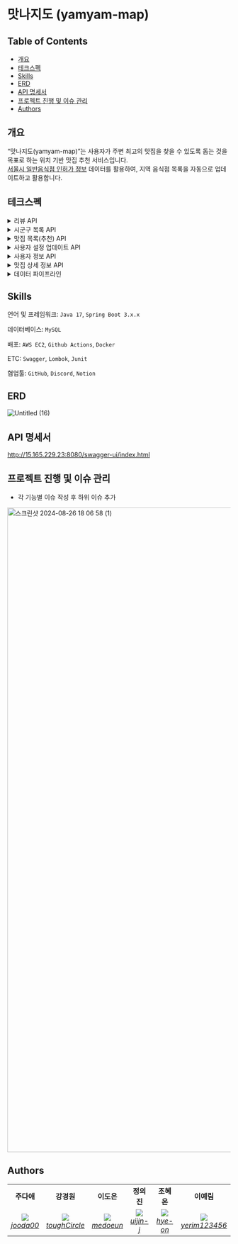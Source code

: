 # 맛나지도 (yamyam-map)

## **Table of Contents**

- [개요](#개요)
- [테크스펙](#테크스펙)
- [Skills](#skills)
- [ERD](#erd)
- [API 명세서](#api-명세서)
- [프로젝트 진행 및 이슈 관리](#프로젝트-진행-및-이슈-관리)
- [Authors](#authors)

## 개요

“맛나지도(yamyam-map)”는 사용자가 주변 최고의 맛집을 찾을 수 있도록 돕는 것을 목표로 하는 위치 기반 맛집 추천 서비스입니다.  
[서울시 일반음식점 인허가 정보](https://data.seoul.go.kr/dataList/OA-16094/S/1/datasetView.do) 데이터를 활용하여, 지역 음식점 목록을 자동으로 업데이트하고
활용합니다.

## 테크스펙

<details>
	<summary> 리뷰 API </summary>

### **요약 (Summary)**

맛집에 대한 리뷰를 합니다.

### **목표 (Goals)**

1~5 점 사이의 점수와 리뷰를 달 수 있습니다.

### **목표가 아닌 것 (Non-Goals)**

사진을 올릴 수 있습니다.

### **계획 (Plan)**

```mermaid
graph TD
    A[리뷰 등록 요청] --> B[JWT 인증 확인]
    B -->|인증 실패| C[401 Unauthorized 반환]
    B -->|인증 성공| D[리뷰 생성, 새로운 평점 계산]
    D --> E[200 OK 반환]
```

### **마일스톤 (Milestones)**

> ~8월 28일 : 리뷰 엔티티 정의 <br>
~8월 29일: 기능 구현
>
</details>

<details>
	<summary> 시군구 목록 API </summary>

### **요약 (Summary)**

사용자는 도/광역시에 속한 시/군/구 목록을 조회할 수 있습니다.

### **목표 (Goals)**

- `도/광역시`에 속한 `시/군/구` 목록을 조회하는 API를 구현합니다.
- 효율적인 조회를 위해 시군구 데이터를 캐싱하여 성능을 최적화합니다.

### 요구사항 상세

- **설명**
    - 사용자는 도/광역시의 시/군/구 목록을 조회할 수 있습니다.

- **출력 데이터**
    - `도/광역시(province_name)`
    - `시/군/구 목록`
    - 각 시/군/구의 `위도(latitude)`, `경도(longitude)`

- **처리 과정**:
    1. 도/광역시로 그룹화한 시/군/구 목록을 조회합니다.
    2. 시/군/구 목록을 반환할 때, 시군구의 좌표 정보도 함께 포함됩니다.

- **예외 사항**
    - 시군구 데이터가 없을 시 빈 리스트를 반환합니다.

### **계획 (Plan)**

### Flowchart

```mermaid
flowchart TD
    A([사용자]) --> B{지역 목록 API 요청}
    B --> C[[지역 데이터 조회]]
    C --> D[시/도 기준 시/군/구 데이터 그룹화]
    D --> E[좌표 포함 시/군/구 목록 생성]
    E --> F[[그룹화된 시/군/구 목록 반환]]
```

```mermaid

erDiagram
Region {
	id BIGINT PK "AUTO_INCREMENT"
	province VARCHAR(50) "NOT NULL"
	city_district VARCHAR(50) "NOT NULL"
	location POINT "NOT NULL"
}
```

- DTO, 서비스, 레파지토리 구현
    - 도/광역시 및 시/군/구 데이터를 처리하고 검색하는 로직 작성

- 시군구 조회 컨트롤러 구현

- 테스트 코드 작성 및 기능 테스트
    - 시군구 조회 API
    - 통합 테스트

- 조회된 시군구 데이터를 캐싱하여 성능 최적화

### **이외 고려 사항들 (Other Considerations)**

- 캐시 만료: 시군구 데이터는 잘 변경되지 않으므로 캐시 만료 시간을 길게 설정?
- API 성능 테스트: 캐싱 전후의 성능 차이 테스트하고 최적화

### **마일스톤 (Milestones)**

- **8월 28일~8월 29일**: 엔티티 정의 및 시군구 조회 기능 설계
- **8월 30일**: 시군구 서비스 및 리포지토리 구현
- **8월 31일 ~ 9월 1일**: API 개발 및 시군구 관련 기능 구현
- **9월 2일**: 문서화 및 최종 점검
- **이후**: 캐싱 기능 구현 및 성능 최적화

</details>

<details>
		<summary> 맛집 목록(추천) API </summary>

### **요약 (Summary)**

사용자는 자신의 현재 위치 또는 선택한 특정 지역의 중심 좌표를 기준으로 일정 범위 내의 맛집 목록을 조회할 수 있습니다. 조회된 맛집 목록은 사용자의 요청에 따라 거리순 또는 평점순으로 정렬됩니다.

### **목표 (Goals)**

- `위도(Lat)`, `경도(Lon)`, `범위(Range)`를 기반으로 맛집 목록을 조회할 수 있습니다.
- 맛집 목록은 `거리순` 또는 `평점순`으로 정렬됩니다.
- 사용자는 "내 주변 보기" 또는 "특정 지역 보기" 기능을 사용하여 맛집 목록을 조회할 수 있습니다.

### **목표가 아닌 것 (Non-Goals)**

- 상세한 필터링 기능 (특정 음식 종류, 가격대 등)

### 요구사항 상세

- **설명**
    - 사용자는 현재 위치의 좌표를 기준으로 또는 선택한 특정 지역의 좌표를 기준으로 범위 내의 맛집 목록을 조회할 수 있습니다.
    - 맛집 목록은 사용자가 요청한 정렬 방식에 따라 거리순 또는 평점순으로 정렬합니다.

- **입력 데이터**
    - `위도(Lat)`
    - `경도(Lon)`
    - `범위(Range)` (단위: km)
    - `정렬방식(Sort)` - "거리순" 또는 "평점순"

- **출력 데이터**
    - `맛집 목록` - 이름, 종목, 위도/경도, 평점 등

- **처리 과정**
    1. 파라미터 위도(Lat), 경도(Lon), 범위(Range)를 기반으로 맛집 목록을 필터링
    2. 필터링된 맛집 목록을 사용자가 요청한 정렬 방식(거리순 또는 평점순)에 따라 정렬
    3. 정렬된 맛집 목록을 사용자에게 반환

- **예외 사항**
    - 위도/경도 또는 범위 값이 유효하지 않은 경우, 오류 메시지와 함께 조회 실패 응답을 반환
    - 정렬 방식이 "거리순" 또는 "평점순" 이외일 경우, 디폴트를 거리순으로 처리

### **계획 (Plan)**

### Flowchart

```mermaid
flowchart TD
    A[유저] -->|위도, 경도, 범위, 페이징, 정렬 요청| B{Validation 확인}
    B --> |위도, 경도, 범위 데이터 없음| K[400 해당 값은 필수 값이라는 에러 반환]
    B --> |Validation 통과| C{필터링}
    
    C -->|데이터 O| D{정렬 방식 확인}
    C -->|데이터 X| E[빈 리스트 반환]

    D -->|거리순| F[거리순 정렬]
    D -->|평점순| G[평점순 정렬]
    D -->|그 외| H[400 해당 정렬방식 제공하지 않는다는 에러 반환]

    F --> I[정렬된 맛집 목록 반환]
    G --> I
```

- DTO, 서비스, 레파지토리 구현
    - 위도/경도 및 범위를 사용한 맛집 필터링 로직 작성
    - 거리 계산 및 거리순, 평점순 정렬 로직 구현 (Hibernate Spatial 함수를 이용)

- 맛집 조회 컨트롤러 구현

- 테스트 코드 작성 및 기능 테스트
    - 거리 계산, 정렬 로직, 맛집 목록 API 유닛 테스트
    - 통합 테스트

### **이외 고려 사항들 (Other Considerations)**

- 엔드포인트 정의 (경로와 HTTP 메서드)
    - GET /api/restaurants
        - `lat`, `lon`, `range`, `sort`, `page`
        - sort - distance/rating

- 거리계산 방식 - MYSQL Point 타입 사용, Hibernate Spatial 함수 활용해서 쿼리 간소화
- "내 주변 맛집 보기", "특정 지역 주변 맛집 보기" 모두 중심 좌표를 파라미터로 하는 하나의 api로 처리

### **마일스톤 (Milestones)**

- **8월 29일**: ERD 확정 및 엔티티 구현
- **8월 30일 ~ 9월 2일**: 맛집 서비스 및 레파지토리, 컨트롤러 구현
- **9월 2일 ~ 9월 3일**: 테스트, 문서화 및 최종 점검

</details>

<details> 
<summary>사용자 설정 업데이트 API</summary>
    
### **요약 (Summary)**
    
사용자의 위치 정보와 점심 추천 기능 설정을 업데이트하는 역할을 합니다.
    
### **목표 (Goals)**
    
사용자 위치 정보 업데이트
        
- 사용자의 위치 정보를 데이터베이스에 저장하여 위치 기반 맛집 추천 서비스의 정확성을 유지합니다.
        
점심 추천 기능 설정
        
- 사용자가 점심 추천 기능의 활성화 여부를 선택할 수 있도록 하여, 맞춤형 알림 서비스를 제공합니다.
        
데이터 유효성 검증
        
- 사용자가 입력한 위치 정보와 점심 추천 기능 설정의 유효성을 검증하여, 잘못된 입력이 서비스에 영향을 미치지 않도록 합니다.
        
보안 및 인증
        
- JWT를 사용하여 사용자 인증 및 권한을 검증하며, 인증된 사용자만이 자신의 설정을 업데이트, 조회할 수 있도록 합니다.
        
    
### **목표가 아닌 것 (Non-Goals)**
    
- 사용자 프로필 관리
        
- 사용자 계정, 비밀번호 등 프로필 정보를 업데이트하는 기능이 아닙니다.
        
    
### **계획 (Plan)**
    
데이터베이스 인터페이스 구현
        
- `MemberRepository`를 통해 사용자 정보를 조회할 수 있도록 구현합니다.
        
API 설계 및 구현
        
- JWT 인증 로직을 통해 요청자의 신원을 확인합니다.
- 위치 정보와 점심 추천 기능 설정 값을 검증하는 로직을 구현합니다.
- 검증된 데이터를 기반으로 사용자의 설정을 업데이트하는 로직 작성합니다.
    
    
<details> 
<summary>플로우 차트</summary>
    
```mermaid
    graph TD
        A[사용자 요청] --> B[JWT 인증 확인]
        B -->|인증 실패| C[401 Unauthorized 반환]
        B -->|인증 성공| D[데이터 유효성 검증]
        D -->|유효성 실패| E[400 Bad Request 반환]
        D -->|유효성 성공| F[데이터베이스 업데이트]
        F --> G[200 OK 성공 응답 반환]
    
```
</details>
    
<details> 
<summary>클래스 다이어그램</summary>
    
```mermaid
classDiagram
        class Member {
          +Long member_id
          +String account
          +String password
          +Double latitude
          +Double longitude
          +Boolean receiveRecommendations
          +Timestamp created_at
          +Timestamp updated_at
        }
    
    		class MemberService {
    			+updateMemberSettings(lat: Double, lon: Double, receiveRecommendations: Boolean): void
    		}
    		
    		class MemberRepository {
          +findById(userId: Long): Member
          +save(member: Member): void
        }
    
        MemberService --> MemberRepository : uses
        MemberService --> Member : updates
```
</details>
    
<details> 
<summary>시퀀스 다이어그램</summary>
    
```mermaid
sequenceDiagram
        participant User
        participant API
        participant DB
    
        User->>API: 설정 업데이트 요청 (JWT 포함)
        API->>API: JWT 유효성 검증
        API-->>User: 인증 실패 (401 Unauthorized)
        API->>API: 데이터 유효성 검증
        API-->>User: 유효성 실패 (400 Bad Request)
        API->>DB: 사용자 설정 업데이트
        DB-->>API: 업데이트 성공
        API-->>User: 성공 응답 (200 OK)
    
```
</details>
    
<details> 
<summary>API 설계</summary>
    
**Endpoint:** `PATCH /api/member/settings`
    
**요청 헤더:** `Authorization: bearer {JWT_TOKEN}`
    
**Request Body:**
    
```json
    {
      "lat": 37.5665,
      "lon": 126.9780,
      "receiveRecommendations": true
    }
```
    
**Response:**
    
- **200 OK:** 성공적으로 업데이트된 경우.
        
```json
        {
          "message": "요청이 성공했습니다."
        }
```
        
- **400 Bad Request:** 위도, 경도의 범위가 잘못된 경우
        
```json
        {
          "error": "위도 또는 경도의 범위가 잘못되었습니다."
        }
```
        
- **400 Bad Request:** 위도 혹은 경도 값이 누락된 경우
        
```json
        {
          "error": "위도와 경도는 모두 제공되어야 합니다."
        }
```
        
- **401 Unauthorized:** 인증되지 않은 사용자가 접근한 경우.
        
```json
        {
          "error": "인증 오류가 발생했습니다."
        }
```
</details>
    
### **이외 고려 사항들 (Other Considerations)**
    
- 보안: JWT의 유효성 및 보안을 검토하며, 인증되지 않은 사용자의 접근을 방지합니다.
- 에러 처리: 발생 가능한 에러 케이스에 대한 에러 메시지를 적절하게 반환할 수 있도록 합니다.
    
### **마일스톤 (Milestones)**
    
> ~ `8월 28일`: 요구사항 분석 <br>
~ `8월 29일`: API 설계 및기본 구현 완료 <br>
~ `8월 30일`: 테스트, 문서화
>
</details>


<details>
<summary>사용자 정보 API</summary>
    
### **요약 (Summary)**
    
사용자의 정보를 조회하여 계정, 위치 정보, 점심 추천 기능 활성화 여부를 확인할 수 있습니다.
    
### **목표 (Goals)**
    
- `패스워드` 를 제외한 모든 사용자 정보를 반환합니다.
- 클라이언트에서 사용자 위, 경도 / 점심추천 기능 사용여부 를 사용하기 위해서 입니다.
    
### **계획 (Plan)**
    
데이터베이스 인터페이스 구현     
- `MemberRepository`를 통해 사용자 정보를 조회할 수 있도록 구현합니다.
        
API 설계 및 구현      
- JWT 인증 로직을 통해 요청자의 신원을 확인하고, 해당 사용자의 정보를 조회하여 반환합니다.
    

<details>
<summary>플로우 차트 </summary>
	
```mermaid
    graph TD
	A[사용자 요청] --> B[JWT 인증 확인]
	B -->|인증 실패| C[401 Unauthorized 반환]
	B -->|인증 성공| D[사용자 정보 조회]
	D --> E[200 OK 사용자 정보 반환]
```
</details>

    

<details>
<summary>클래스 다이어그램</summary>
    
```mermaid
classDiagram
        class Member {
          +Long id
          +String username
          +String password
          +Double latitude
          +Double longitude
          +Boolean receiveRecommendations
          +Timestamp created_at
          +Timestamp updated_at
        }
    
        class MemberService {
          +getMemberDetail(): MemberDetailRes
        }
    
        class MemberRepository {
          +findById(memberId: Long): Member
        }
    
        MemberService --> MemberRepository : uses
        MemberService --> Member : retrieves
    
```
</details>

    

<details>
<summary>시퀀스 다이어그램</summary>
    
```mermaid
sequenceDiagram
        participant Member
        participant API
        participant DB
    
        Member->>API: 사용자 정보 요청 (JWT 포함)
        API->>API: JWT 유효성 검증
        API-->>Member: 인증 실패 (401 Unauthorized)
        API->>DB: 사용자 정보 조회
        DB-->>API: 사용자 정보 반환
        API-->>Member: 사용자 정보 반환 (200 OK)
    
```
</details>

    

<details>
<summary>API 설계</summary>
    
**Endpoint:** `GET /api/member`
    
**요청 헤더:** `Authorization: bearer {JWT_TOKEN}`
    
**Response:**
    
- **200 OK:** 성공적으로 업데이트된 경우.
        
```json
        {
        	"memberId": 123,
        	"account": "abc",
          "latitude": 37.5665,
          "longitude": 126.9780,
          "receiveRecommendations": true
        }
```
        
- **401 Unauthorized:** 인증되지 않은 사용자가 접근한 경우.
        
```json
        {
          "error": "인증 오류가 발생했습니다."
        }
```
</details>

        
    
### **마일스톤 (Milestones)**
    
> ~ 8월 28일: 요구사항 분석 <br>
~ 8월 29일: 기본 구현 완료 <br>
~ 8월 30일: 테스트 및 문서화
>
</details>


<details>
		<summary> 맛집 상세 정보 API </summary>

### **요약 (Summary)**

맛집 id를 받아서 맛집 상세 정보를 반환합니다.

### **목표 (Goals)**

- 맛집 고유 `id` 를 받아서 해당 맛집 상세정보를 반환합니다.
- 맛집의 `평가 항목`도 함께 반환합니다.
- `평가 항목` 에는 `총점, 리뷰 개수, 총점 평균`이 포함됩니다.
- 만약 조회하려는 맛집 정보가 `캐시`에 있으면 `캐시`에서 반환합니다.

### **계획 (Plan)**

#### API 응답 형식

  ```json
  [
  {
    "data": {
      "id": 1,
      "name": "밥집",
      "businessType": "KOREAN_FOOD",
      "phoneNumber": "010-1234-5678",
      "location": {
        "x": 1,
        "y": 1
      },
      "oldAddressFull": "용산구 청파동",
      "roadAddressFull": "용산구 이태원동",
      "reviewRating": {
        "totalReviews": 10,
        "totalScore": 30,
        "averageScore": 3.0
      }
    }
  }
]
  ```

#### 플로우 차트

```mermaid
graph TD
    A[맛집 ID 요청] --> B{맛집 존재 여부 확인}
    B --> |존재하지 않음| C[404 BAD_REQUEST 반환]
    B --> |존재함| D{캐시 확인}
    D --> |캐시에 있음| E[캐시에서 맛집 상세 정보 및 평가 반환]
    D --> |캐시에 없음| F[DB에서 맛집 상세 정보 및 평가 조회]
    F --> G{리뷰 개수 확인}
    G --> |10개 이상| H[캐시에 맛집 상세 정보 및 평가 저장]
    G --> |10개 미만| I[DB에서 맛집 상세 정보 및 평가 반환]
    H --> I

```

### **이외 고려 사항들 (Other Considerations)**

- 캐싱 조건
    - `리뷰가 10개 이상` 달린 맛집만 캐시에 저장합니다.

### **마일스톤 (Milestones)**

> ~8월 28일(수) : 요구 사항 분석
>
> ~8월 29일(목) : 맛집 상세 정보 반환 `dto` 생성, `더미 데이터` 생성
>
> ~8월 30일(금) : `controller. service` 로직 작성
>
> ~9월 3일(화) : `redis` 를 사용한 고도화 작업, `README` 작성, Rollout
>

</details>
<details> 
<summary>데이터 파이프라인</summary>

# **요약 (Summary)**

맛집 데이터를 수집하기 위한 데이터 파이프라인을 작성합니다.

API 호출로 동작되는 기능이 아닌 스케쥴러를 통해 매 시간 실행되는 기능들입니다.

# **목표 (Goals)**

- 서울시 일반음식점 인허가 정보 OpenAPI를 통해 데이터를 수집합니다.
- 데이터를 내부에서 사용될 형태로 변경합니다.
- 누락되거나 이상값을 가질 경우 처리방침을 정하고 구현합니다.
- 어떻게던 **하나의 상호가 중복 생성되지 않아야 합니다.**
- 스케쥴러를 설정하여 데이터 파이프라인 로직을 지정한 시간마다 실행시킵니다.

# **계획 (Plan)**
#### 작업 순서 정리
1. 데이터 분석 및 전처리 사항 정리
2. Spring batch 패키지 구조 설계
3. Step 01. API 응답 받아 row_seoul_restaurant 에 저장
4. Step 02. row_seoul_restaurant에 저장된 데이터 실제 운영 테이블인 restaurant 에 저장
5. 스케줄러 작업 처리


#### Step 1. 로우데이터 저장 로직
    
    1️⃣ Open API로 데이터를 요청
    
    - 한번의 요청으로 최대 1,000개의 데이터를 받아올 수 있기 때문에 1,000개씩 데이터를 불러와 캐시합니다. (HTTP 요청 최소화)
    - HTTP 요청 중 에러가 발생하면 재시도 로직을 구현합니다. (네트워크 문제일 경우, 재시도 시 성공할 수 있기 때문)
    
    2️⃣ 응답 데이터의 해시값을 통해 기존 데이터에서 변경이 된 데이터만 필터링
    
    - 응답 데이터와 기존 데이터는 관리번호(unique)로 매핑합니다.
    - 변경된 데이터만 삽입/수정하여 효율성 ↑
    
    3️⃣ 로우 데이터 저장 (해시값을 다시 생성하지 않도록 해시값도 함께 저장)
#### Step 2. 로우데이터 전처리 로직
    1️⃣ 지번 주소, 도로명 주소 개별 유효성 검사
    
    2️⃣ 상호명과 주소 기반 restaurant 객체 있다면 불러오기
    
    3️⃣ 폐업인 경우 존재한다면 삭제/ 존재하지 않았다면 저장 X
    
    4️⃣ 업태구분 설정[한식, 중식, 양식, 일식, 카페, 술집, 기타, None]
    
    5️⃣ 시군구 주소에서 `do-si`, `sgg` contain 검사 및 매핑
    
    6️⃣ 위,경도: `null`인 경우, 시군구 주소에서 위,경도 가져오기
    
#### 플로우 차트
    
  ```mermaid
     graph TD
        A[새벽 2시 스케줄러 실행] --> B[SeoulDataPiplineJob 에서 정해진 Step 실행]
        B --> C[Step 1_1. RowSeoulDataApiReader]
        C --> H{서울시 맛집 API 요청}
        H --> |응답 성공| D[Step 1_2. RowSeoulDataProcessor]
        H --> |응답 실패| I[RestClientException 에러 반환]
        D -->|해시값 비교 기반 변경 발생 객체 넘기기| E[Step 1_3. RowSeoulDataWriter]
        E -->|변경한 객체 row_seoul_restaurant 에 저장| F[Step 2_1. RowSeoulDataDBReader]
        F -->|row_seoul_restaurant 에서 데이터 읽어서 넘기기| G[Step 2_2. SeoulDataProcessor]
        G --> J{전처리 진행}
        J--> |전처리 성공| K[Step_2_3. SeoulDataWriter]
        J--> |전처리 실패| L[에러 로그 찍고 해당 객체 처리 X]
        K-->|전처리된 객체 restaurant에 저장| M[Job 실행 완료]
        
```
#### 시퀀스 다이어그램
    
 ```mermaid
    sequenceDiagram
        participant Schedular
        participant SeoulDataPiplineJob
        participant Step 01
        participant 서울시 맛집 api
        participant row Table
        participant Step 02
        participant system Table
    
        Schedular->>SeoulDataPiplineJob: 매일 새벽 2시마다 job 실행 요청
        SeoulDataPiplineJob->>Step 01: 실행 요청
        Step 01->>서울시 맛집 api: 호출 요청
        서울시 맛집 api->>Step 01: 응답 반환
        Step 01->> row Table: hash 비교 후, 업데이트된 데이터 저장
        Step 02->> row Table: 오늘 업데이트된 데이터 요청
        row Table->> Step 02: 요청한 데이터 반환
        Step 02->> system Table: 전처리된 데이터 저장
        
          
```

### 고민했던 점

  
<details> 
<summary>🌐 데이터 호출 작업 시 사용할 외부 API 요청 방법</summary>
    
    Spring에서 HTTP 엔드포인트에 대한 호출을 위해 총 4가지의 선택지를 제공합니다.
    
    **(1) Spring Cloud OpenFeign**
    
    Spring MVC 애너테이션을 통해 동적으로 구현체를 만들어 줍니다. 사용이 쉽지만, 커스텀이 어렵고 공식적으로 업데이트가 중단되었습니다. (cf. [공식문서](https://spring.io/projects/spring-cloud-openfeign))
    
    **(2) RestTemplate** 
    
    템플릿 메서드 API를 제공한는 동기 클라이언트입니다. 스프링에서는 공식적으로 RestTemplate보다 RestClient, WebClient 사용을 권장하고 있습니다. (cf. [공식문서](https://docs.spring.io/spring-framework/reference/integration/rest-clients.html#rest-resttemplate))
    
    **(3) RestClient**
    
    최신 HTTP 요청 API를 제공하는 동기 클라이언트입니다. (cf. [공식문서](https://docs.spring.io/spring-framework/reference/integration/rest-clients.html#rest-restclient))
    
    **(4) WebClient**
    
    비동기, 반응형 HTTP 요청을 제공하는 클라이언트 입니다. 동기 방식도 지원합니다. (cf. [공식문서](https://docs.spring.io/spring-framework/reference/integration/rest-clients.html#rest-webclient))
    
    위의 특징들을 고려해 봤을 때, Spring에서 권장하는 **RestClient**와 **WebClient**를 고민하였습니다. WebClient의 경우 Spring WebFlux에 대한 의존이 필요하고, 비동기 사용을 위해서는 러닝커브가 높기 때문에, RestClient를 도입하였고 추후 비동기 처리를 고려하기로 결정했습니다.
</details> 
<details> 
<summary>⏰ 스케줄러 라이브러리 중 Spring boot Scheduling 사용 이유</summary>
    
    Spring에서 스케줄링을 위해 총 3가지의 선택지를 제공합니다.
    
    **(1) Quartz Scheduler**
    
    오픈 소스의 고급 스케줄링 라이브러리로, Java 기반의 복잡한 스케줄링 작업을 지원합니다. 트리거, 잡, 작업 스케줄링 관리 기능을 강력하게 제공합니다.
    
    **(2)  Spring TaskScheduler**
    Spring Core의 `TaskExecutor`를 기반으로 한 기본적인 스케줄링 기능을 제공합니다. 주로 간단한 스케줄링 작업에 사용됩니다. 설정이 매우 쉽고 빠르게 적용이 가능하며 다양한 스케줄링 옵션이 있습니다.
    
    **(3) Spring Boot Scheduling**
    `Spring TaskScheduler`의 확장된 버전으로, 간단하게 스케줄링 작업을 설정할 수 있는 Spring Boot 내장 스케줄링 기능입니다. 러닝 커브가 짧고, 스프링과 완벽한 통합을 이루고 있습니다.
    
    복잡한 트리거 규칙이나 분산 시스템이 아니기에 러닝커브가 있는 Quartz 보다 간편하게 사용할 수 있는 Spring TaskScheduler와 Spring Scheduling 중에서 보다 간편한 사용이 가능하도록 확장된 버전인 Spring Scheduling으로 선택하게 되었습니다.
</details>  
<details> 
<summary>⏰ 스케줄러 시간대 설정 이유</summary>
    
    데이터 분석을 통해 `서울시 일반음식점 인허가 정보 API` 의 업데이트가 주로 23:59 에 이루어진다는 것을 파악하였습니다. 이에 해당 서버에서 데이터 업데이트가 맞게 이루어진 뒤, 트래픽이 조금 덜 몰릴 새벽 시간대에 작업을 진행하는 것으로 설정하였습니다.
</details>


# **마일스톤 (Milestones)**

> `~ 8/28(수)` : 데이터 분석 및 전처리 방식 논의
> 
> `~ 8/30(금)`: 스프링 배치 스터디
> 
> `~ 9/3(화)`: 기능 구현 완료
> 
> `~ 9/6(금)`: 리드미 작성 및 Rollout
> 
</details>

## Skills

언어 및 프레임워크: `Java 17`, `Spring Boot 3.x.x`

데이터베이스: `MySQL`

배포: `AWS EC2`, `Github Actions`, `Docker`

ETC: `Swagger`, `Lombok`, `Junit`

협업툴: `GitHub`, `Discord`, `Notion`

## ERD

![Untitled (16)](https://github.com/user-attachments/assets/e4cc5680-2a01-4c3a-90eb-a61e3674c890)

## API 명세서

http://15.165.229.23:8080/swagger-ui/index.html

## 프로젝트 진행 및 이슈 관리

- 각 기능별 이슈 작성 후 하위 이슈 추가

<img width="1455" alt="스크린샷 2024-08-26 18 06 58 (1)" src="https://github.com/user-attachments/assets/2e487a73-f92e-413c-a85d-4de06553a20c">

## Authors

<table>
    <tr align="center">
        <td><B>주다애<B></td>
        <td><B>강경원<B></td>
        <td><B>이도은<B></td>
        <td><B>정의진<B></td>
        <td><B>조혜온<B></td>
        <td><B>이예림<B></td>
    </tr>
    <tr align="center">
            <td>
            <img src="https://github.com/jooda00.png?size=100">
            <br>
            <a href="https://github.com/jooda00"><I>jooda00</I></a>
        </td>
            <td>
            <img src="https://github.com/toughCircle.png?size=100">
            <br>
            <a href="https://github.com/toughCircle"><I>toughCircle<I></a>
        </td>
        <td>
            <img src="https://github.com/medoeun.png?size=100">
            <br>
            <a href="https://github.com/medoeun"><I>medoeun</I></a>
        </td>
        <td>
            <img src="https://github.com/uijin-j.png?size=100">
            <br>
            <a href="https://github.com/uijin-j"><I>uijin-j</I></a>
        </td>
        <td>
          <img src="https://github.com/hye-on.png?size=100">
            <br>
            <a href="https://github.com/hye-on"><I>hye-on</I></a>
        </td>
        <td>
          <img src="https://github.com/yerim123456.png?size=100">
            <br>
            <a href="https://github.com/yerim123456"><I>yerim123456</I></a>
        </td>
    </tr>

</table>
